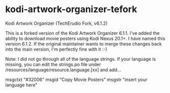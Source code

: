 # kodi-artwork-organizer-tefork
Kodi Artwork Organizer (TechErudio Fork, v6.1.2)

This is a forked version of the Kodi Artwork Organizer 6.1.1.
I've added the ability to download movie posters using Kodi Nexus 20.1+.
I have named this version 6.1.2. If the original maintainer wants to merge these changes back into the main version, I'm perfectly fine with it :-)

Note: I did not go through all of the language strings. If your language is missing, you can edit the strings.po file under /resources/language/resource.language.[xx] and add...

msgctxt "#32006"
msgid "Copy Movie Posters"
msgstr "insert your language here"

